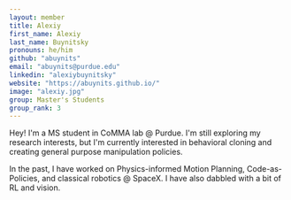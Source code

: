 ```yaml
---
layout: member
title: Alexiy
first_name: Alexiy
last_name: Buynitsky
pronouns: he/him
github: "abuynits"
email: "abuynits@purdue.edu"
linkedin: "alexiybuynitsky"
website: "https://abuynits.github.io/"
image: "alexiy.jpg"
group: Master's Students
group_rank: 3
---
```


Hey! I'm a MS student in CoMMA lab @ Purdue. I'm still exploring my research interests, but I'm currently interested in behavioral cloning and creating general purpose manipulation policies.

In the past, I have worked on Physics-informed Motion Planning, Code-as-Policies, and classical robotics @ SpaceX. I have also dabbled with a bit of RL and vision.